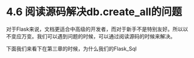 # 4.6 阅读源码解决db.create_all的问题

对于Flask来说，文档更适合中高级的开发者，而对于新手不是特别友好。所以以不变应万变。我们可以遇到问题的时候，可以通过阅读源码的时候来解决。

下面我们来看下在第三章的时候，为什么我们的Flask_Sql